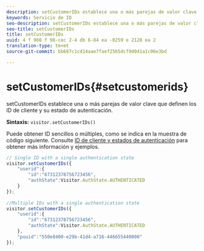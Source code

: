 ```yaml
---
description: setCustomerIDs establece una o más parejas de valor clave que definen los ID de cliente y su estado de autenticación.
keywords: Servicio de ID
seo-description: setCustomerIDs establece una o más parejas de valor clave que definen los ID de cliente y su estado de autenticación.
seo-title: setCustomerIDs
title: setCustomerIDs
uuid: 4 f 960 f 98-cec 2-4 db 6-84 ea -0259 e 2128 ea 2
translation-type: tm+mt
source-git-commit: bb687c1cd14aae7faef2565dcf9d041a1c06e3bd

---
```



# setCustomerIDs{#setcustomerids}

setCustomerIDs establece una o más parejas de valor clave que definen los ID de cliente y su estado de autenticación.

**Sintaxis:** `visitor.setCustomerIDs()`

Puede obtener ID sencillos o múltiples, como se indica en la muestra de código siguiente. Consulte [ID de cliente y estados de autenticación](../../mcvid-reference/mcvid-authenticated-state.md) para obtener más información y ejemplos.

```js
// Single ID with a single authentication state 
visitor.setCustomerIDs({ 
    "userid":{ 
        "id":"67312378756723456", 
        "authState":Visitor.AuthState.AUTHENTICATED 
    } 
}); 
 
//Multiple IDs with a single authentication state 
visitor.setCustomerIDs({ 
    "userid":{ 
        "id":"67312378756723456", 
        "authState":Visitor.AuthState.AUTHENTICATED 
    }, 
    "puuid":"550e8400-e29b-41d4-a716-446655440000" 
});
```

